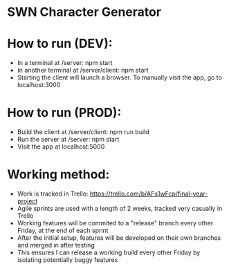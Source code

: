 # SWN Character Generator

# How to run (DEV):
- In a terminal at /server:                 npm start
- In another terminal at /server/client:    npm start
- Starting the client will launch a browser. To manually visit the app, go to localhost:3000

# How to run (PROD):
- Build the client at /server/client:       npm run build
- Run the server at /server:                npm start
- Visit the app at localhost:5000

# Working method:
- Work is tracked in Trello: https://trello.com/b/AFs1wFcp/final-year-project
- Agile sprints are used with a length of 2 weeks, tracked very casually in Trello
- Working features will be commited to a "release" branch every other Friday, at the end of each sprint
- After the initial setup, features will be developed on their own branches and merged in after testing
- This ensures I can release a working build every other Friday by isolating potentially buggy features
